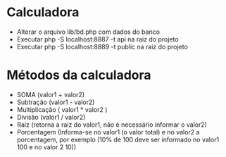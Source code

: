 # Calculadora

- Alterar o arquivo lib/bd.php com dados do banco
- Executar php -S localhost:8887 -t api na raiz do projeto
- Executar php -S localhost:8889 -t public na raiz do projeto

# Métodos da calculadora

- SOMA (valor1 + valor2)
- Subtração (valor1 - valor2)
- Multiplicação ( valor1 * valor2 )
- Divisão (valor1 / valor2)
- Raiz (retorna a raiz do valor1, não é necessário informar o valor2)
- Porcentagem (Informa-se no valor1 (o valor total) e no valor2 a porcentagem, por exemplo (10% de 100 deve ser informado no valor1 100 e no valor 2 10))



